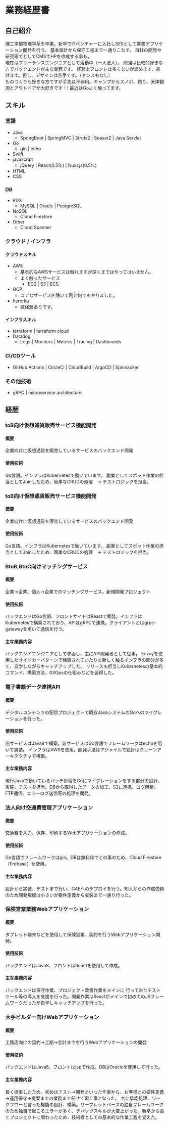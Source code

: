 # 業務経歴書

## 自己紹介
理工学部物理学系を卒業。新卒でITベンチャーに入社しSESとして業務アプリケーション開発を行う。 基本設計から保守工程まで一通りこなす。 自社の開発や研究等でとしてCMSでHPを作成する事も。  
現在はフリーランスエンジニアとして活動中（一人法人）。 勉強は比較的好きな方でバックエンドが主な業務です。 経験上フロントは多くないが読めます、書けます。但し、デザインは苦手です。（センスもなし）  
ものづくりも好きな方ですが手先は不器用。キャンプからスノボ、釣り、天体観測とアウトドアが大好きです！!
最近はGoよく触ってます。

## スキル
### 言語
+ Java
    + SpringBoot | SpringMVC | Struts2 | Seasar2 | Java Servlet
+ Go
    + gin | echo
+ Swift
+ javascript
    + jQuery | React(0.5年) | Nuxt.js(0.5年)
+ HTML
+ CSS

### DB
+ RDS
    + MySQL | Oracle | PostgreSQL
+ NoSQL
    + Cloud Firestore
+ Other
    + Cloud Spanner

### クラウド / インフラ
#### クラウドスキル
+ AWS
    + 基本的なAWSサービスは触れますが深くまではやってはいません。
    + よく触ったサービス
      + EC2 | S3 | ECS
+ GCP
    + コアなサービスを除いて割と何でもやりました。
+ herorku
    + 微経験ありです。
#### インフラスキル
+ terraform | terraform cloud
+ Datadog
    + Logs | Monitors | Metrics | Tracing | Dashboards

### CI/CDツール
+ GitHub Actions | CircleCI | CloudBuild | ArgoCD | Spinnacker

### その他技術
+ gRPC | microservice architecture

## 経歴
### toB向け仮想通貨販売サービス機能開発
#### 概要
企業向けに仮想通貨を販売しているサービスのバックエンド開発

#### 使用技術
Go言語。インフラはKubernetesで動いています。
副業としてスポット作業の担当としてJoinしたため、簡単なCRUDの処理　-> テストロジックを担当。

### toB向け仮想通貨販売サービス機能開発
#### 概要
企業向けに仮想通貨を販売しているサービスのバックエンド開発

#### 使用技術
Go言語。インフラはKubernetesで動いています。
副業としてスポット作業の担当としてJoinしたため、簡単なCRUDの処理　-> テストロジックを担当。

### BtoB,BtoC向けマッチングサービス
#### 概要
企業→企業、個人→企業でのマッチングサービス。新規開発プロジェクト

#### 使用技術
バックエンドはGo言語、フロントサイドはReactで開発。インフラはKubernetesで構築されており、APIはgRPCで連携。クライアントとはgrpc-gatewayを用いて通信を行う。

#### 主な業務内容
バックエンドエンジニアとして参画し、主にAPI開発者として従事。
Envoyを使用したサイドカーパターンで構築されていたりと新しく触るインフラの部分が多く、自学しながらキャッチアップした。
リリースも担当しKubernetesの基本的コマンド、構築方法、GitOpsの仕組みなどを習得した。

### 電子書籍データ連携API
#### 概要
デジタルコンテンツの配信プロジェクトで既存JavaシステムのGoへのマイグレーションを行った。

#### 使用技術
旧サービスはJava8で構築。新サービスはGo言語でフレームワークはechoを用いて実装。
インフラはAWSを使用。開発手法はアジャイルで設計はクリーンアーキテクチャで構築。

#### 主な業務内容
現行Javaで動いているバッチ処理をGoにマイグレーションをする部分の設計、実装、テストを担当。DBから取得したデータの加工、S3に連携、ログ解析、FTP通信、エラーログ送信等の処理を開発。

### 法人向け交通費管理アプリケーション
#### 概要
交通費を入力、保存、印刷するWebアプリケーションの作成。

#### 使用技術
Go言語でフレームワークはgin。DBは無料枠でとの事のため、Cloud Firestore（firebase）を使用。

#### 主な業務内容
設計から実装、テストまで行い、GAEへのデプロイを行う。知人からの作成依頼のため開発規模は小さいが要件定義から実装まで一通り行った。

### 保険営業業務Webアプリケーション
#### 概要
タブレット端末などを使用して保険営業、契約を行うWebアプリケーション開発。

#### 使用技術
バックエンドはJava8、フロントはReactを使用して作成。

#### 主な業務内容
バックエンドは保守作業、プロジェクト改善作業をメインに 行っておりテストツール等の導入を支援を行った。開発作業はReactがメインで初めてのJSフレームワークだったが自学しキャッチアップを行った。

### 大手ビルダー向けWebアプリケーション
#### 概要
工務店向けの契約→工期→会計までを行うWebアプリケーションの開発

#### 使用技術
バックエンドはJava6、フロントはjspで作成。DBはOracleを使用して行った。

#### 主な業務内容
長く従事したため、初めはテスト→開発といった作業から、お客様との要件定義→運用保守→提案までの業務まで任せて頂く事となった。
主に承認処理、ワークフローと言った機能の設計、構築。サーブレットベースの独自フレームワークのため独自で起こるエラーが多く、デバックスキルが大変上がった。新卒から長くプロジェクトに関わったため、技術者としての基本的な作業工程を覚えた。


